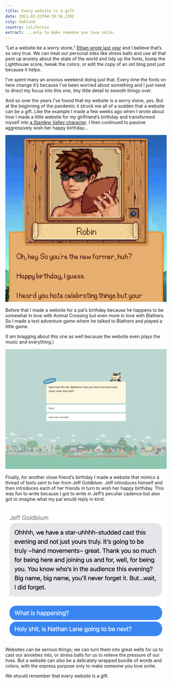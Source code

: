 ```yaml
---
title: Every website is a gift
date: 2021-03-23T04:19:34.239Z
city: Oakland
country: California
extract: ...only to make someone you love smile.
---
```

“Let a website be a worry stone,” [Ethan wrote last year](https://ethanmarcotte.com/wrote/let-a-website-be-a-worry-stone/) and I believe that’s so very true. We can treat our personal sites like stress balls and use all that pent up anxiety about the state of the world and tidy up the fonts, bump the Lighthouse score, tweak the colors, or edit the copy of an old blog post just because it helps. 

I’ve spent many an anxious weekend doing just that. Every time the fonts on here change it’s because I’ve been worried about something and I just need to direct my focus into this one, tiny little detail to smooth things over. 

And so over the years I’ve found that my website is a worry stone, yes. But at the beginning of the pandemic it struck me all of a sudden that a website can be a gift. Like the example I made a few weeks ago when I wrote about how I made a little website for my girlfriend’s birthday and transformed myself into [a Stardew Valley character](https://buttondown.email/robinrendle/archive/be7f666f-0c9e-4992-ab44-f708886a27c6). I then continued to passive aggressively wish her happy birthday...

![A picture of the website I made](uploads/4eae36a1-099e-40e7-b528-ce3c1ef51cba.png)

Before that I made a website for a pal’s birthday because he happens to be somewhat in love with Animal Crossing but even more in love with Blathers. So I made a text adventure game where he talked to Blathers and played a little game. 

(I am bragging about this one as well because the website even plays the music and everything.)

![A text adventure game inspired by Animal Crossing](uploads/cleanshot-2021-03-22-at-21.33.45-2x.png)

Finally, for another close friend’s birthday I made a website that mimics a thread of texts sent to her from Jeff Goldblum. Jeff introduces himself and then introduces each of her friends in turn to wish her happy birthday. This was fun to write because I got to write in Jeff’s peculiar cadence but also got to imagine what my pal would reply in kind:

![An example of the website](uploads/cleanshot-2021-03-22-at-21.37.49-2x.png)

Websites can be serious things; we can turn them into great wells for us to cast our anxieties into, or stress balls for us to relieve the pressure of our lives. But a website can also be a delicately wrapped bundle of words and colors, with the express purpose only to make someone you love smile. 

We should remember that every website is a gift.



